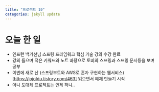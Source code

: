 ```yaml
---
title: "프로젝트 10"
categories: jekyll update
---
```


# 오늘 한 일

- 인프런 백기선님 스프링 프레임워크 핵심 기술 강의 수강 완료
- 강의 들으며 적은 키워드와 노트 바탕으로 토비의 스프링과 스프링 문서등을 보며 공부
- 이번에 새로 산 (스프링부트와 AWS로 혼자 구현하는 웹서비스)[https://jojoldu.tistory.com/463] 읽으면서 예제 만들기 시작
- 아니 도대체 프로젝트는 언제 하니..
